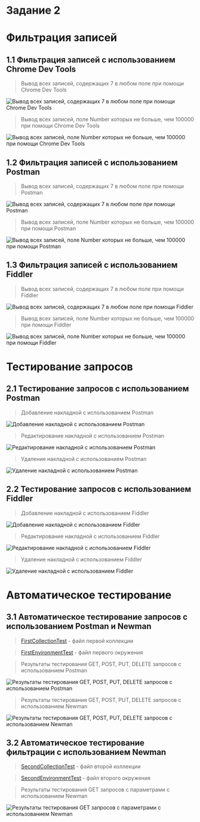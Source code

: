 # Задание 2

# Фильтрация записей
## 1.1 Фильтрация записей с использованием Chrome Dev Tools
> Вывод всех записей, содержащих 7 в любом поле при помощи Chrome Dev Tools

![Вывод всех записей, содержащих 7 в любом поле при помощи Chrome Dev Tools](https://github.com/DevRedOWL/icsresume/blob/master/RestApiTest/Chrome_1-1.png)

> Вывод всех записей, поле Number которых не больше, чем 100000 при помощи Chrome Dev Tools

![Вывод всех записей, поле Number которых не больше, чем 100000 при помощи Chrome Dev Tools](https://github.com/DevRedOWL/icsresume/blob/master/RestApiTest/Chrome_1-2.png)

## 1.2 Фильтрация записей с использованием Postman
> Вывод всех записей, содержащих 7 в любом поле при помощи Postman

![Вывод всех записей, содержащих 7 в любом поле при помощи Postman](https://github.com/DevRedOWL/icsresume/blob/master/RestApiTest/Postman_1-1.png)

> Вывод всех записей, поле Number которых не больше, чем 100000 при помощи Postman

![Вывод всех записей, поле Number которых не больше, чем 100000 при помощи Postman](https://github.com/DevRedOWL/icsresume/blob/master/RestApiTest/Postman_1-2.png)

## 1.3 Фильтрация записей с использованием Fiddler
> Вывод всех записей, содержащих 7 в любом поле при помощи Fiddler

![Вывод всех записей, содержащих 7 в любом поле при помощи Fiddler](https://github.com/DevRedOWL/icsresume/blob/master/RestApiTest/Fiddler_1-1.png)

> Вывод всех записей, поле Number которых не больше, чем 100000 при помощи Fiddler

![Вывод всех записей, поле Number которых не больше, чем 100000 при помощи Fiddler](https://github.com/DevRedOWL/icsresume/blob/master/RestApiTest/Fiddler_1-2.png)

# Тестирование запросов
## 2.1 Тестирование запросов с использованием Postman
> Добавление накладной с использованием Postman

![Добавление накладной с использованием Postman](https://github.com/DevRedOWL/icsresume/blob/master/RestApiTest/Postman_2-1.png)

> Редактирование накладной с использованием Postman

![Редактирование накладной с использованием Postman](https://github.com/DevRedOWL/icsresume/blob/master/RestApiTest/Postman_2-2.png)

> Удаление накладной с использованием Postman

![Удаление накладной с использованием Postman](https://github.com/DevRedOWL/icsresume/blob/master/RestApiTest/Postman_2-3.png)

## 2.2 Тестирование запросов с использованием Fiddler
> Добавление накладной с использованием Fiddler

![Добавление накладной с использованием Fiddler](https://github.com/DevRedOWL/icsresume/blob/master/RestApiTest/Fiddler_2-1.png)

> Редактирование накладной с использованием Fiddler

![Редактирование накладной с использованием Fiddler](https://github.com/DevRedOWL/icsresume/blob/master/RestApiTest/Fiddler_2-2.png)

> Удаление накладной с использованием Fiddler

![Удаление накладной с использованием Fiddler](https://github.com/DevRedOWL/icsresume/blob/master/RestApiTest/Fiddler_2-3.png)

# Автоматическое тестирование
## 3.1 Автоматическое тестирование запросов с использованием Postman и Newman
> [FirstCollectionTest](https://github.com/DevRedOWL/icsresume/blob/master/RestApiTest/FirstCollectionTest.postman_collection.json) - файл первой коллекции

> [FirstEnvironmentTest](https://github.com/DevRedOWL/icsresume/blob/master/RestApiTest/FirstEnvironmentTest.postman_environment.json) - файл первого окружения

> Результаты тестирования GET, POST, PUT, DELETE запросов с использованием Postman

![Результаты тестирования GET, POST, PUT, DELETE запросов с использованием Postman](https://github.com/DevRedOWL/icsresume/blob/master/RestApiTest/Postman_3-1.png)

> Результаты тестирования GET, POST, PUT, DELETE запросов с использованием Newman

![Результаты тестирования GET, POST, PUT, DELETE запросов с использованием Newman](https://github.com/DevRedOWL/icsresume/blob/master/RestApiTest/Newman_3-1.png)

## 3.2 Автоматическое тестирование фильтрации с использованием Newman
> [SecondCollectionTest](https://github.com/DevRedOWL/icsresume/blob/master/RestApiTest/SecondCollectionTest.postman_collection.json) - файл второй коллекции

> [SecondEnvironmentTest](https://github.com/DevRedOWL/icsresume/blob/master/RestApiTest/SecondEnvironmentTest.postman_environment.json) - файл второго окружения

> Результаты тестирования GET запросов с параметрами с использованием Newman

![Результаты тестирования GET запросов с параметрами с использованием Newman](https://github.com/DevRedOWL/icsresume/blob/master/RestApiTest/Newman_3-2.png)
